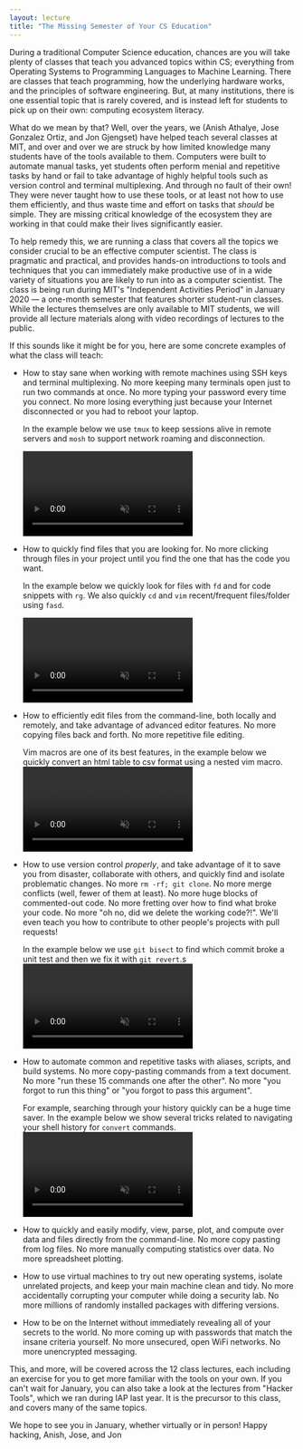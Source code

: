 ```yaml
---
layout: lecture
title: "The Missing Semester of Your CS Education"
---
```


During a traditional Computer Science education, chances are you will
take plenty of classes that teach you advanced topics within CS;
everything from Operating Systems to Programming Languages to Machine
Learning. There are classes that teach programming, how the underlying
hardware works, and the principles of software engineering. But, at many
institutions, there is one essential topic that is rarely covered, and
is instead left for students to pick up on their own: computing
ecosystem literacy.

What do we mean by that? Well, over the years, we (Anish Athalye, Jose
Gonzalez Ortiz, and Jon Gjengset) have helped teach several classes at
MIT, and over and over we are struck by how limited knowledge many
students have of the tools available to them. Computers were built to
automate manual tasks, yet students often perform menial and repetitive
tasks by hand or fail to take advantage of highly helpful tools such as
version control and terminal multiplexing. And through no fault of their
own! They were never taught how to use these tools, or at least not how
to use them efficiently, and thus waste time and effort on tasks that
_should_ be simple. They are missing critical knowledge of the ecosystem
they are working in that could make their lives significantly easier.

To help remedy this, we are running a class that covers all the topics
we consider crucial to be an effective computer scientist. The class is
pragmatic and practical, and provides hands-on introductions to tools
and techniques that you can immediately make productive use of in a wide
variety of situations you are likely to run into as a computer
scientist. The class is being run during MIT's "Independent Activities
Period" in January 2020 — a one-month semester that features shorter
student-run classes. While the lectures themselves are only available to
MIT students, we will provide all lecture materials along with video
recordings of lectures to the public.

If this sounds like it might be for you, here are some concrete
examples of what the class will teach:

 - How to stay sane when working with remote machines using SSH keys and
   terminal multiplexing. No more keeping many terminals open just to
   run two commands at once. No more typing your password every time you
   connect. No more losing everything just because your Internet
   disconnected or you had to reboot your laptop.

   In the example below we use `tmux` to keep sessions alive in remote servers and `mosh` to support network roaming and disconnection.

   <video autoplay="autoplay" loop="loop" muted defaultMuted playsinline  oncontextmenu="return false;"  preload="auto"  class="demo">
     <source src="/static/media/demos/ssh.mp4" type="video/mp4">
   </video>

 - How to quickly find files that you are looking for.  No
   more clicking through files in your project until you find the one
   that has the code you want.

   In the example below we quickly look for files with `fd` and for code snippets with `rg`. We also quickly `cd` and `vim` recent/frequent files/folder using `fasd`.

   <video autoplay="autoplay" loop="loop" muted defaultMuted playsinline  oncontextmenu="return false;"  preload="auto"  class="demo">
     <source src="/static/media/demos/find.mp4" type="video/mp4">
   </video>

 - How to efficiently edit files from the command-line, both locally and
   remotely, and take advantage of advanced editor features. No more
   copying files back and forth. No more repetitive file editing.

   Vim macros are one of its best features, in the example below we quickly convert an html table to csv format using a nested vim macro.
   <video autoplay="autoplay" loop="loop" muted defaultMuted playsinline  oncontextmenu="return false;"  preload="auto"  class="demo">
     <source src="/static/media/demos/vim.mp4" type="video/mp4">
   </video>

 - How to use version control _properly_, and take advantage of it to
   save you from disaster, collaborate with others, and quickly find and
   isolate problematic changes. No more `rm -rf; git clone`. No more
   merge conflicts (well, fewer of them at least). No more huge blocks
   of commented-out code. No more fretting over how to find what broke
   your code. No more "oh no, did we delete the working code?!". We'll
   even teach you how to contribute to other people's projects with pull
   requests!

   In the example below we use `git bisect` to find which commit broke a unit test and then we fix it with `git revert`.s
   <video autoplay="autoplay" loop="loop" muted defaultMuted playsinline  oncontextmenu="return false;"  preload="auto"  class="demo">
     <source src="/static/media/demos/git.mp4" type="video/mp4">
   </video>

 - How to automate common and repetitive tasks with aliases, scripts,
   and build systems. No more copy-pasting commands from a text
   document. No more "run these 15 commands one after the other". No
   more "you forgot to run this thing" or "you forgot to pass this
   argument".

   For example, searching through your history quickly can be a huge time saver. In the example below we show several tricks related to navigating your shell history for `convert` commands.
   <video autoplay="autoplay" loop="loop" muted defaultMuted playsinline  oncontextmenu="return false;"  preload="auto"  class="demo">
     <source src="/static/media/demos/history.mp4" type="video/mp4">
   </video>

 - How to quickly and easily modify, view, parse, plot, and compute over
   data and files directly from the command-line. No more copy pasting
   from log files. No more manually computing statistics over data. No
   more spreadsheet plotting.
 - How to use virtual machines to try out new operating systems, isolate
   unrelated projects, and keep your main machine clean and tidy. No
   more accidentally corrupting your computer while doing a security
   lab. No more millions of randomly installed packages with differing
   versions.
 - How to be on the Internet without immediately revealing all of your
   secrets to the world. No more coming up with passwords that match the
   insane criteria yourself. No more unsecured, open WiFi networks. No
   more unencrypted messaging.

This, and more, will be covered across the 12 class lectures, each
including an exercise for you to get more familiar with the tools on
your own. If you can't wait for January, you can also take a look at the
lectures from "Hacker Tools", which we ran during IAP last year. It is
the precursor to this class, and covers many of the same topics.

We hope to see you in January, whether virtually or in person!
Happy hacking,
Anish, Jose, and Jon

<script>
window.addEventListener('load', function() {
   var x = document.getElementsByClassName("asciicast");
   var i;
   for (i = 0; i < x.length; i++) {
     x[i].style.setProperty('margin-left', "-7rem");
   }
})

</script>